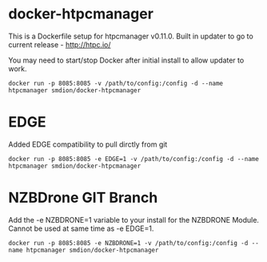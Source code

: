 docker-htpcmanager
==================

This is a Dockerfile setup for htpcmanager v0.11.0.  Built in updater to go to current release - http://htpc.io/

You may need to start/stop Docker after initial install to allow updater to work.

    docker run -p 8085:8085 -v /path/to/config:/config -d --name htpcmanager smdion/docker-htpcmanager

EDGE
====

Added EDGE compatibility to pull dirctly from git

    docker run -p 8085:8085 -e EDGE=1 -v /path/to/config:/config -d --name htpcmanager smdion/docker-htpcmanager

NZBDrone GIT Branch
====

Add the -e NZBDRONE=1 variable to your install for the NZBDRONE Module.  Cannot be used at same time as -e EDGE=1.

    docker run -p 8085:8085 -e NZBDRONE=1 -v /path/to/config:/config -d --name htpcmanager smdion/docker-htpcmanager
